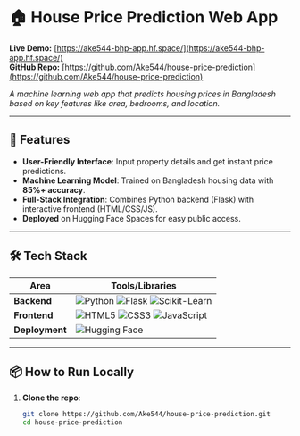 # 🏠 House Price Prediction Web App

**Live Demo:** [https://ake544-bhp-app.hf.space/](https://ake544-bhp-app.hf.space/)  
**GitHub Repo:** [https://github.com/Ake544/house-price-prediction](https://github.com/Ake544/house-price-prediction)  

*A machine learning web app that predicts housing prices in Bangladesh based on key features like area, bedrooms, and location.*

---

## 🚀 **Features**
- **User-Friendly Interface**: Input property details and get instant price predictions.  
- **Machine Learning Model**: Trained on Bangladesh housing data with **85%+ accuracy**.  
- **Full-Stack Integration**: Combines Python backend (Flask) with interactive frontend (HTML/CSS/JS).  
- **Deployed** on Hugging Face Spaces for easy public access.  

---

## 🛠️ **Tech Stack**
| **Area**       | **Tools/Libraries**                                                                                                  |
|----------------|--------------------------------------------------------------------------------------------------------------------|
| **Backend**    | ![Python](https://img.shields.io/badge/Python-3776AB?logo=python&logoColor=white) ![Flask](https://img.shields.io/badge/Flask-000000?logo=flask&logoColor=white) ![Scikit-Learn](https://img.shields.io/badge/scikit_learn-F7931E?logo=scikit-learn&logoColor=white) |
| **Frontend**   | ![HTML5](https://img.shields.io/badge/HTML5-E34F26?logo=html5&logoColor=white) ![CSS3](https://img.shields.io/badge/CSS3-1572B6?logo=css3&logoColor=white) ![JavaScript](https://img.shields.io/badge/JavaScript-F7DF1E?logo=javascript&logoColor=black) |
| **Deployment** | ![Hugging Face](https://img.shields.io/badge/Hugging%20Face-FF6F00?logo=huggingface&logoColor=white) |

---

## 📦 **How to Run Locally**
1. **Clone the repo**:
   ```bash
   git clone https://github.com/Ake544/house-price-prediction.git
   cd house-price-prediction
